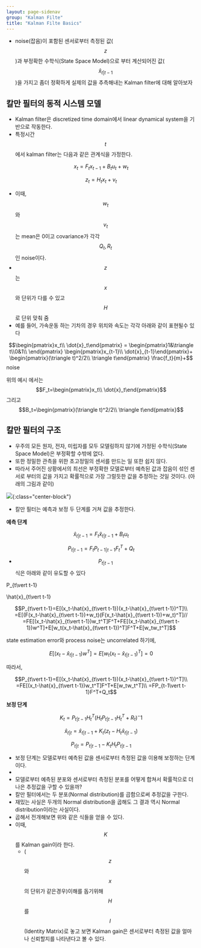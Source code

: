 ```yaml
---
layout: page-sidenav
group: "Kalman Filte"
title: "Kalman Filte Basics"
---
```


- noise(잡음)이 포함된 센서로부터 측정된 값($$z$$)과 부정확한 수학식(State Space Model)으로 부터 계산되어진 값($$\hat{x}_{t\vert t-1}$$)을 가지고 좀더 정확하게 실제의 값을 추측해내는 Kalman filter에 대해 알아보자

칼만 필터의 동적 시스템 모델
------------------------

- Kalman filter은 discretized time domain에서 linear dynamical system을 기반으로 작동한다.
- 특정시간 $$t$$에서 kalman filter는 다음과 같은 관계식을 가정한다.

$$x_t=F_tx_{t-1}+B_tu_t+w_t$$

$$z_t=H_tx_t+v_t$$

- 이때, $$w_t$$와 $$v_t$$는 mean은 0이고 covariance가 각각 $$Q_t,R_t$$인 noise이다.
- $$z$$는 $$x$$와 단위가 다를 수 있고 $$H$$로 단위 맞춰 줌
- 예를 들어, 가속운동 하는 기차의 경우 위치와 속도는 각각 아래와 같이 표현될수 있다

$$\begin{pmatrix}x_t\\ \dot{x}_t\end{pmatrix} =
\begin{pmatrix}1&\triangle t\\0&1\\ \end{pmatrix}
\begin{pmatrix}x_{t-1}\\ \dot{x}_{t-1}\end{pmatrix}+
\begin{pmatrix}(\triangle t)^2/2\\ \triangle t\end{pmatrix}
\frac{f_t}{m}+$$noise

위의 예시 에서는 $$F_t=\begin{pmatrix}x_t\\ \dot{x}_t\end{pmatrix}$$ 그리고 $$B_t=\begin{pmatrix}(\triangle t)^2/2\\ \triangle t\end{pmatrix}$$

칼만 필터의 구조
--------------

- 우주의 모든 원자, 전자, 미립자를 모두 모델링하지 않기에 가정된 수학식(State Space Model)은 부정확할 수밖에 없다. 
- 또한 정밀한 관측을 위한 초고정밀의 센서를 만드는 일 또한 쉽지 않다.
- 따라서 주어진 상황에서의 최선은 부정확한 모델로부터 예측된 값과 잡음이 섞인 센서로 부터의 값을 가지고 
	확률적으로 가장 그럴듯한 값을 추정하는 것일 것이다. (아래의 그림과 같이)

![]({{site.baseurl}}/images/ml_study/kalman_filter/1.png){:class="center-block"}

- 칼만 필터는 예측과 보정 두 단계를 거쳐 값을 추정한다.

**예측 단계**

$$\hat{x}_{t\vert t-1}=F_t\hat{x}_{t\vert t-1}+B_tu_t$$

$$P_{t\vert t-1}=F_tP_{t-1\vert t-1}F_t^T+Q_t$$

- $$P_{t\vert t-1}$$ 식은 아래와 같이 유도할 수 있다 

P_{t\vert t-1}

\hat{x}_{t\vert t-1}

$$P_{t\vert t-1}=E[(x_t-\hat{x}_{t\vert t-1})(x_t-\hat{x}_{t\vert t-1})^T]\\
=E[(F(x_t-\hat{x}_{t\vert t-1})+w_t)(F(x_t-\hat{x}_{t\vert t-1})+w_t)^T]//
=FE[(x_t-\hat{x}_{t\vert t-1})w_t^T]F^T+FE[(x_t-\hat{x}_{t\vert t-1})w^T]+E[w_t(x_t-\hat{x}_{t\vert t-1})^T]F^T+E[w_tw_t^T]$$

state estimation error와 process noise는 uncorrelated 하기에,

$$E[(x_t-\hat{x}_{t\vert t-1})w^T]=E[w_t(x_t-\hat{x}_{t\vert t-1})^T]=0$$

따라서,

$$P_{t\vert t-1}=E[(x_t-\hat{x}_{t\vert t-1})(x_t-\hat{x}_{t\vert t-1})^T]\\
=FE[(x_t-\hat{x}_{t\vert t-1})w_t^T]F^T+E[w_tw_t^T]\\
=FP_{t-1\vert t-1}F^T+Q_t$$

**보정 단계**

$$K_t=P_{t|t-1}H_t^T(H_tP_{t|t-1}H_t^T+R_t)^-1$$

$$\hat{x}_{t|t}=\hat{x}_{t|t-1}+K_t(z_t-H_t\hat{x}_{t|t-1})$$

$$P_{t|t}=P_{t|t-1}-K_tH_tP_{t|t-1}$$

- 보정 단계는 모델로부터 예측된 값을 센서로부터 측정된 값을 이용해 보정하는 단계이다.
- 
- 모델로부터 예측된 분포와 센서로부터 측정된 분포를 어떻게 합쳐서 확률적으로 더 나은 추정값을 구할 수 있을까?
- 칼만 필터에서는 두 분포(Normal distribution)를 곱함으로써 추정값을 구한다.
- 재밌는 사실은 두개의 Normal distribution을 곱해도 그 결과 역시 Normal distribution이라는 사실이다.
- 곱해서 전개해보면 위와 같은 식들을 얻을 수 있다.
- 이때, $$K$$를 Kalman gain이라 한다.
	- ($$z$$와 $$x$$의 단위가 같은경우)이해를 돕기위해 $$H$$를 $$I$$ (Identity Matrix)로 놓고 보면 Kalman gain은 센서로부터 측정된 값을 얼마나 신뢰할지를 나타낸다고 볼 수 있다.



